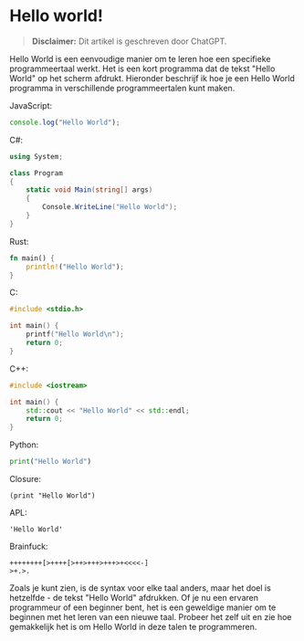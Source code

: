 # Hello world!

> **Disclaimer:** Dit artikel is geschreven door ChatGPT.


Hello World is een eenvoudige manier om te leren hoe een specifieke programmeertaal werkt. Het is een kort programma dat de tekst "Hello World" op het scherm afdrukt. Hieronder beschrijf ik hoe je een Hello World programma in verschillende programmeertalen kunt maken.

JavaScript:

```js
console.log("Hello World");
```

C#:
```cs
using System;

class Program
{
    static void Main(string[] args)
    {
        Console.WriteLine("Hello World");
    }
}
```

Rust:
```rust
fn main() {
    println!("Hello World");
}
```

C:
```c
#include <stdio.h>

int main() {
    printf("Hello World\n");
    return 0;
}
```

C++:
```cpp
#include <iostream>

int main() {
    std::cout << "Hello World" << std::endl;
    return 0;
}
```

Python:
``` py
print("Hello World")
```

Closure:

```closure
(print "Hello World")
```

APL:
```apl
'Hello World'
```

Brainfuck:
```bf
++++++++[>++++[>++>+++>+++>+<<<<-]
>+.>.
```

Zoals je kunt zien, is de syntax voor elke taal anders, maar het doel is hetzelfde - de tekst "Hello World" afdrukken. Of je nu een ervaren programmeur of een beginner bent, het is een geweldige manier om te beginnen met het leren van een nieuwe taal. Probeer het zelf uit en zie hoe gemakkelijk het is om Hello World in deze talen te programmeren.
